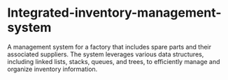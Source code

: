 # Integrated-inventory-management-system
A management system for a factory that includes spare parts and their associated suppliers. The system leverages various data structures, including linked lists, stacks, queues, and trees, to efficiently manage and organize inventory information.
